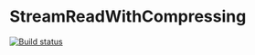 # StreamReadWithCompressing

[![Build status](https://ci.appveyor.com/api/projects/status/j5bpyp9ivy7ax5gq?svg=true)](https://ci.appveyor.com/project/PajoCz/streamreadwithcompressing)

